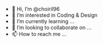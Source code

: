 - 👋 Hi, I’m @choiril96
- 👀 I’m interested in Coding & Design
- 🌱 I’m currently learning ...
- 💞️ I’m looking to collaborate on ...
- 📫 How to reach me ...

<!---
choiril96/choiril96 is a ✨ special ✨ repository because its `README.md` (this file) appears on your GitHub profile.
You can click the Preview link to take a look at your changes.
--->
